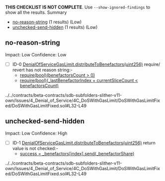 **THIS CHECKLIST IS NOT COMPLETE**. Use `--show-ignored-findings` to show all the results.
Summary
 - [no-reason-string](#no-reason-string) (1 results) (Low)
 - [unchecked-send-hidden](#unchecked-send-hidden) (1 results) (Low)
## no-reason-string
Impact: Low
Confidence: Low
 - [ ] ID-0
[DenialOfServiceGasLimit.distributeToBenefactors(uint256)](../../contracts/beta-contracts/sdb-subfolders-slither-v11-own/Issues/4_Denial_of_Service/4C_DoSWithGasLimit/DoSWithGasLimitFixed/DoSWithGasLimitFixed.sol#L32-L49) require/ revert has not reason string:- 
	- [require(bool)(benefactorsCount > 0)](../../contracts/beta-contracts/sdb-subfolders-slither-v11-own/Issues/4_Denial_of_Service/4C_DoSWithGasLimit/DoSWithGasLimitFixed/DoSWithGasLimitFixed.sol#L36)
	- [require(bool)(_lastBenefactorIndex + currentSliceCount < benefactorsCount)](../../contracts/beta-contracts/sdb-subfolders-slither-v11-own/Issues/4_Denial_of_Service/4C_DoSWithGasLimit/DoSWithGasLimitFixed/DoSWithGasLimitFixed.sol#L37)

../../contracts/beta-contracts/sdb-subfolders-slither-v11-own/Issues/4_Denial_of_Service/4C_DoSWithGasLimit/DoSWithGasLimitFixed/DoSWithGasLimitFixed.sol#L32-L49


## unchecked-send-hidden
Impact: Low
Confidence: High
 - [ ] ID-1
[DenialOfServiceGasLimit.distributeToBenefactors(uint256)](../../contracts/beta-contracts/sdb-subfolders-slither-v11-own/Issues/4_Denial_of_Service/4C_DoSWithGasLimit/DoSWithGasLimitFixed/DoSWithGasLimitFixed.sol#L32-L49) return value is not checked:- 
	- [success = _benefactors[index].send(_benefactorShare)](../../contracts/beta-contracts/sdb-subfolders-slither-v11-own/Issues/4_Denial_of_Service/4C_DoSWithGasLimit/DoSWithGasLimitFixed/DoSWithGasLimitFixed.sol#L46)

../../contracts/beta-contracts/sdb-subfolders-slither-v11-own/Issues/4_Denial_of_Service/4C_DoSWithGasLimit/DoSWithGasLimitFixed/DoSWithGasLimitFixed.sol#L32-L49


